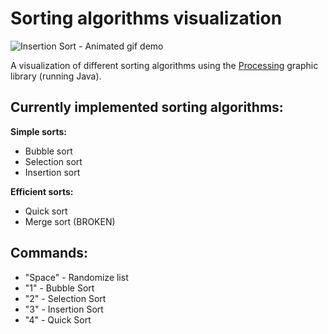 # Sorting algorithms visualization

![Insertion Sort - Animated gif demo](insertion_sort.gif)

A visualization of different sorting algorithms using the [Processing](https://processing.org/) graphic library (running Java).

## Currently implemented sorting algorithms:

**Simple sorts:**
* Bubble sort
* Selection sort
* Insertion sort

**Efficient sorts:**
* Quick sort
* Merge sort (BROKEN)

## Commands:
* "Space" - Randomize list
* "1" - Bubble Sort
* "2" - Selection Sort
* "3" - Insertion Sort
* "4" - Quick Sort
